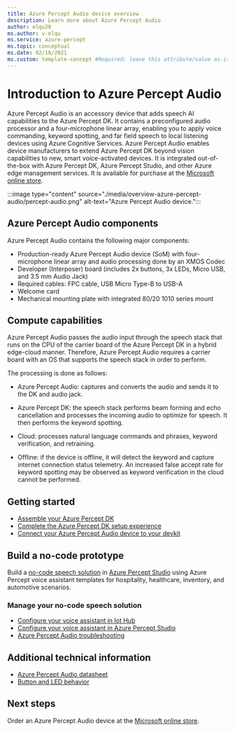 ```yaml
---
title: Azure Percept Audio device overview
description: Learn more about Azure Percept Audio
author: elqu20
ms.author: v-elqu
ms.service: azure-percept
ms.topic: conceptual
ms.date: 02/18/2021
ms.custom: template-concept #Required; leave this attribute/value as-is.
---
```


# Introduction to Azure Percept Audio

Azure Percept Audio is an accessory device that adds speech AI capabilities to the Azure Percept DK. It contains a preconfigured audio processor and a four-microphone linear array, enabling you to apply voice commanding, keyword spotting, and far field speech to local listening devices using Azure Cognitive Services. Azure Percept Audio enables device manufacturers to extend Azure Percept DK beyond vision capabilities to new, smart voice-activated devices. It is integrated out-of-the-box with Azure Percept DK, Azure Percept Studio, and other Azure edge management services. It is available for purchase at the [Microsoft online store](https://go.microsoft.com/fwlink/p/?LinkId=2155270).

:::image type="content" source="./media/overview-azure-percept-audio/percept-audio.png" alt-text="Azure Percept Audio device.":::

## Azure Percept Audio components

Azure Percept Audio contains the following major components:

- Production-ready Azure Percept Audio device (SoM) with four-microphone linear array and audio processing done by an XMOS Codec
- Developer (Interposer) board (includes 2x buttons, 3x LEDs, Micro USB, and 3.5 mm Audio Jack)
- Required cables: FPC cable, USB Micro Type-B to USB-A
- Welcome card
- Mechanical mounting plate with integrated 80/20 1010 series mount

## Compute capabilities ​

Azure Percept Audio passes the audio input through the speech stack that runs on the CPU of the carrier board of the Azure Percept DK in a hybrid edge-cloud manner. Therefore, Azure Percept Audio requires a carrier board with an OS that supports the speech stack in order to perform. ​

The processing is done as follows: ​

- Azure Percept Audio: captures and converts the audio and sends it to the DK and audio jack.

- Azure Percept DK: the speech stack performs beam forming and echo cancellation and processes the incoming audio to optimize for speech. It then performs the keyword spotting.

- Cloud: processes natural language commands and phrases, keyword verification, and retraining. ​

- Offline: if the device is offline, it will detect the keyword and capture internet connection status telemetry. An increased false accept rate for keyword spotting may be observed as keyword verification in the cloud cannot be performed. ​

## Getting started

- [Assemble your Azure Percept DK](./quickstart-percept-dk-unboxing.md)
- [Complete the Azure Percept DK setup experience](./quickstart-percept-dk-set-up.md)
- [Connect your Azure Percept Audio device to your devkit](./quickstart-percept-audio-setup.md)

## Build a no-code prototype

Build a [no-code speech solution](./tutorial-no-code-speech.md) in [Azure Percept Studio](https://go.microsoft.com/fwlink/?linkid=2135819) using Azure Percept voice assistant templates for hospitality, healthcare, inventory, and automotive scenarios.

### Manage your no-code speech solution

- [Configure your voice assistant in Iot Hub](./how-to-manage-voice-assistant.md)
- [Configure your voice assistant in Azure Percept Studio](./how-to-configure-voice-assistant.md)
- [Azure Percept Audio troubleshooting](./troubleshoot-audio-accessory-speech-module.md)

## Additional technical information

- [Azure Percept Audio datasheet](./azure-percept-audio-datasheet.md)
- [Button and LED behavior](./audio-button-led-behavior.md)

## Next steps

Order an Azure Percept Audio device at the [Microsoft online store](https://go.microsoft.com/fwlink/p/?LinkId=2155270).
